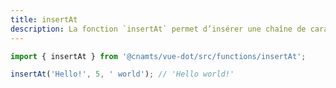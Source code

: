 ```yaml
---
title: insertAt
description: La fonction `insertAt` permet d’insérer une chaîne de caractères à l’intérieur d’une autre à une position donnée.
---
```


<doc-tabs>

<doc-tab-item label="Utilisation">

```ts
import { insertAt } from '@cnamts/vue-dot/src/functions/insertAt';

insertAt('Hello!', 5, ' world'); // 'Hello world!'
```

</doc-tab-item>

<doc-tab-item label="API">
<doc-api name="functions/insert-at"></doc-api>
</doc-tab-item>

</doc-tabs>
